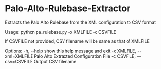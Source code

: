# Palo-Alto-Rulebase-Extractor
Extracts the Palo Alto Rulebase from the XML configuration to CSV format

Usage: python pa_rulebase.py -x XMLFILE -c CSVFILE

If CSVFILE not provided, CSV filename will be same as that of XMLFILE

Options:
  -h, --help                show this help message and exit
  -x XMLFILE, --xml=XMLFILE Palo Alto Extracted Configuration File
  -c CSVFILE, --csv=CSVFILE Output CSV filename
